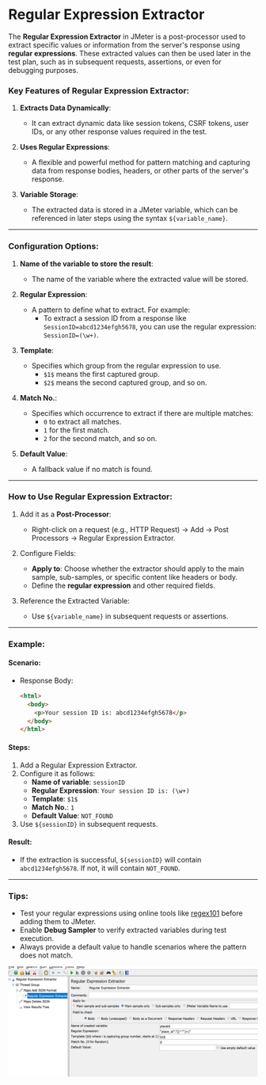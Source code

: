 # Regular Expression Extractor

The **Regular Expression Extractor** in JMeter is a post-processor used to extract specific values or information from the server's response using **regular expressions**. These extracted values can then be used later in the test plan, such as in subsequent requests, assertions, or even for debugging purposes.

### Key Features of Regular Expression Extractor:
1. **Extracts Data Dynamically**:
   - It can extract dynamic data like session tokens, CSRF tokens, user IDs, or any other response values required in the test.
   
2. **Uses Regular Expressions**:
   - A flexible and powerful method for pattern matching and capturing data from response bodies, headers, or other parts of the server's response.

3. **Variable Storage**:
   - The extracted data is stored in a JMeter variable, which can be referenced in later steps using the syntax `${variable_name}`.

---

### Configuration Options:
1. **Name of the variable to store the result**:
   - The name of the variable where the extracted value will be stored.

2. **Regular Expression**:
   - A pattern to define what to extract. For example:
     - To extract a session ID from a response like `SessionID=abcd1234efgh5678`, you can use the regular expression: `SessionID=(\w+)`.

3. **Template**:
   - Specifies which group from the regular expression to use.
     - `$1$` means the first captured group.
     - `$2$` means the second captured group, and so on.

4. **Match No.**:
   - Specifies which occurrence to extract if there are multiple matches:
     - `0` to extract all matches.
     - `1` for the first match.
     - `2` for the second match, and so on.

5. **Default Value**:
   - A fallback value if no match is found.

---

### How to Use Regular Expression Extractor:
1. Add it as a **Post-Processor**:
   - Right-click on a request (e.g., HTTP Request) → Add → Post Processors → Regular Expression Extractor.

2. Configure Fields:
   - **Apply to**: Choose whether the extractor should apply to the main sample, sub-samples, or specific content like headers or body.
   - Define the **regular expression** and other required fields.

3. Reference the Extracted Variable:
   - Use `${variable_name}` in subsequent requests or assertions.

---

### Example:
#### Scenario:
- Response Body: 
  ```html
  <html>
    <body>
      <p>Your session ID is: abcd1234efgh5678</p>
    </body>
  </html>
  ```

#### Steps:
1. Add a Regular Expression Extractor.
2. Configure it as follows:
   - **Name of variable**: `sessionID`
   - **Regular Expression**: `Your session ID is: (\w+)`
   - **Template**: `$1$`
   - **Match No.**: `1`
   - **Default Value**: `NOT_FOUND`
3. Use `${sessionID}` in subsequent requests.

#### Result:
- If the extraction is successful, `${sessionID}` will contain `abcd1234efgh5678`. If not, it will contain `NOT_FOUND`.

---

### Tips:
- Test your regular expressions using online tools like [regex101](https://regex101.com/) before adding them to JMeter.
- Enable **Debug Sampler** to verify extracted variables during test execution.
- Always provide a default value to handle scenarios where the pattern does not match.


![alt text](image-24.png)